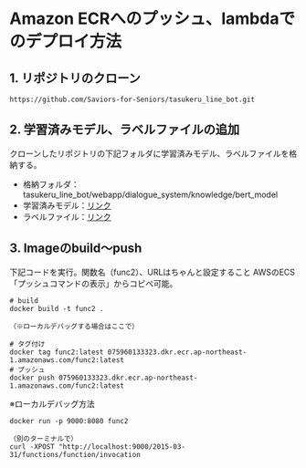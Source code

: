 # Amazon ECRへのプッシュ、lambdaでのデプロイ方法
## 1. リポジトリのクローン
```
https://github.com/Saviors-for-Seniors/tasukeru_line_bot.git
```

## 2. 学習済みモデル、ラベルファイルの追加
クローンしたリポジトリの下記フォルダに学習済みモデル、ラベルファイルを格納する。
+ 格納フォルダ：tasukeru_line_bot/webapp/dialogue_system/knowledge/bert_model
+ 学習済みモデル：[リンク](https://drive.google.com/drive/folders/1PSQrWhFNUZO6z-a3vzk9p6g1q13l3OiX)
+ ラベルファイル：[リンク](https://drive.google.com/drive/folders/16mpuQw_p3l3VMaeVDNiLuue2Dmq3PqFq)

## 3. Imageのbuild〜push

下記コードを実行。関数名（func2）、URLはちゃんと設定すること
AWSのECS「プッシュコマンドの表示」からコピペ可能。
```
# build
docker build -t func2 .

（※ローカルデバッグする場合はここで）

# タグ付け
docker tag func2:latest 075960133323.dkr.ecr.ap-northeast-1.amazonaws.com/func2:latest
# プッシュ
docker push 075960133323.dkr.ecr.ap-northeast-1.amazonaws.com/func2:latest
```

※ローカルデバッグ方法
```
docker run -p 9000:8080 func2

（別のターミナルで）
curl -XPOST "http://localhost:9000/2015-03-31/functions/function/invocation
```